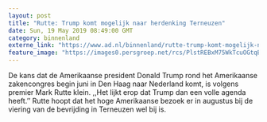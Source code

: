 ```yaml
---
layout: post
title: "Rutte: Trump komt mogelijk naar herdenking Terneuzen"
date: Sun, 19 May 2019 08:49:00 GMT
category: binnenland
externe_link: "https://www.ad.nl/binnenland/rutte-trump-komt-mogelijk-naar-herdenking-terneuzen~af91a6c2/"
feature_image: "https://images0.persgroep.net/rcs/PlstREBxM75WkTcuOGtqBszzGBE/diocontent/127255384/_fitwidth/400/?appId=21791a8992982cd8da851550a453bd7f&quality=0.7"
---
```


De kans dat de Amerikaanse president Donald Trump rond het Amerikaanse zakencongres begin juni in Den Haag naar Nederland komt, is volgens premier Mark Rutte klein. ,,Het lijkt erop dat Trump dan een volle agenda heeft.’’ Rutte hoopt dat het hoge Amerikaanse bezoek er in augustus bij de viering van de bevrijding in Terneuzen wel bij is.

